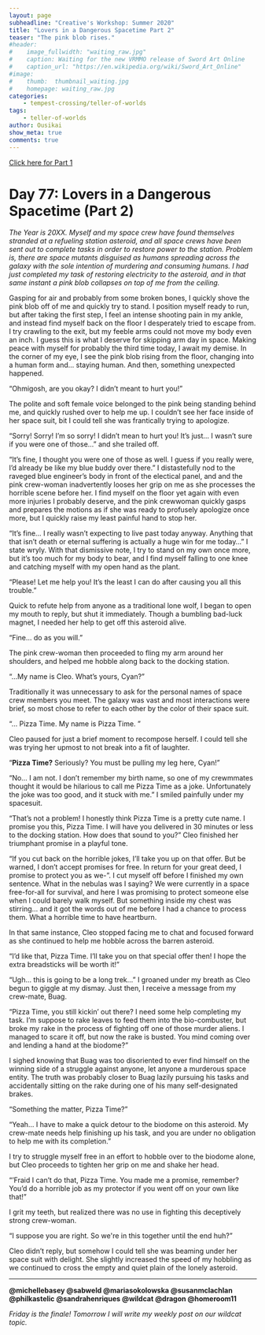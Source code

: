 ```yaml
---
layout: page
subheadline: "Creative's Workshop: Summer 2020"
title: "Lovers in a Dangerous Spacetime Part 2"
teaser: "The pink blob rises."
#header:
#    image_fullwidth: "waiting_raw.jpg"
#    caption: Waiting for the new VRMMO release of Sword Art Online
#    caption_url: "https://en.wikipedia.org/wiki/Sword_Art_Online"
#image:
#    thumb:  thumbnail_waiting.jpg
#    homepage: waiting_raw.jpg
categories:
    - tempest-crossing/teller-of-worlds
tags:
    - teller-of-worlds
author: Ousikai
show_meta: true
comments: true
---
```

[Click here for Part 1]({{site.baseurl}}/blog/teller-of-worlds/lovers-in-a-dangerous-spacetime-part-1)

# Day 77: Lovers in a Dangerous Spacetime (Part 2)
*The Year is 20XX. Myself and my space crew have found themselves stranded at a refueling station asteroid, and all space crews have been sent out to complete tasks in order to restore power to the station. Problem is, there are space mutants disguised as humans spreading across the galaxy with the sole intention of murdering and consuming humans. I had just completed my task of restoring electricity to the asteroid, and in that same instant a pink blob collapses on top of me from the ceiling.*

Gasping for air and probably from some broken bones, I quickly shove the pink blob off of me and quickly try to stand. I position myself ready to run, but after taking the first step, I feel an intense shooting pain in my ankle, and instead find myself back on the floor I desperately tried to escape from. I try crawling to the exit, but my feeble arms could not move my body even an inch. I guess this is what I deserve for skipping arm day in space. Making peace with myself for probably the third time today, I await my demise. In the corner of my eye, I see the pink blob rising from the floor, changing into a human form and… staying human. And then, something unexpected happened. 

“Ohmigosh, are you okay? I didn’t meant to hurt you!”

The polite and soft female voice belonged to the pink being standing behind me, and quickly rushed over to help me up. I couldn’t see her face inside of her space suit, bit I could tell she was frantically trying to apologize. 

“Sorry! Sorry! I’m so sorry! I didn’t mean to hurt you! It’s just… I wasn’t sure if you were one of those…” and she trailed off. 

“It’s fine, I thought you were one of those as well. I guess if you really were, I’d already be like my blue buddy over there.” I distastefully nod to the raveged blue engineer’s body in front of the electical panel, and and the pink crew-woman inadvertently looses her grip on me as she processes the horrible scene before her. I find myself on the floor yet again with even more injuries I probably deserve, and the pink crewwoman quickly gasps and prepares the motions as if she was ready to profusely apologize once more, but I quickly raise my least painful hand to stop her.

“It’s fine… I really wasn’t expecting to live past today anyway. Anything that that isn’t death or eternal suffering is actually a huge win for me today…” I state wryly. With that dismissive note, I try to stand on my own once more, but it’s too much for my body to bear, and I find myself falling to one knee and catching myself with my open hand as the plant. 

“Please! Let me help you! It’s the least I can do after causing you all this trouble.”

Quick to refute help from anyone as a traditional lone wolf, I began to open my mouth to reply, but shut it immediately. Though a bumbling bad-luck magnet, I needed her help to get off this asteroid alive.

“Fine… do as you will.”

The pink crew-woman then proceeded to fling my arm around her shoulders, and helped me hobble along back to the docking station. 

“…My name is Cleo. What’s yours, Cyan?”

Traditionally it was unnecessary to ask for the personal names of space crew members you meet. The galaxy was vast and most interactions were brief, so most chose to refer to each other by the color of their space suit. 

“… Pizza Time. My name is Pizza Time. ” 

Cleo paused for just a brief moment to recompose herself. I could tell she was trying her upmost to not break into a fit of laughter.

“**Pizza Time?** Seriously? You must be pulling my leg here, Cyan!”

“No… I am not. I don’t remember my birth name, so one of my crewmmates thought it would be hilarious to call me Pizza Time as a joke. Unfortunately the joke was too good, and it stuck with me.” I smiled painfully under my spacesuit.

“That’s not a problem! I honestly think Pizza Time is a pretty cute name. I promise you this, Pizza Time. I will have you delivered in 30 minutes or less  to the docking station. How does that sound to you?” Cleo finished her triumphant promise in a  playful tone. 

“If you cut back on the horrible jokes, I’ll take you up on that offer. But be warned, I don’t accept promises for free. In return for your great deed, I promise to protect you as we-”. I cut myself off before I finished my own sentence. What in the nebulas was I saying? We were currently in a space free-for-all for survival, and here I was promising to protect someone else when I could barely walk myself. But something inside my chest was stirring… and it got the words out of me before I had a chance to process them. What a horrible time to have heartburn.

In that same instance, Cleo stopped facing me to chat  and focused forward as she continued to help me hobble across the barren asteroid. 

“I’d like that, Pizza Time. I’ll take you on that special offer then! I hope the extra breadsticks will be worth it!”

“Ugh… this is going to be a long trek…” I groaned under my breath as Cleo begun to giggle at my dismay. Just then, I receive a message from my crew-mate, Buag.

“Pizza Time, you still kickin’ out there? I need some help completing my task. I’m suppose to rake leaves to feed them into the bio-combuster, but broke my rake in the process of fighting off one of those murder aliens. I managed to scare it off, but now the rake is busted. You mind coming over and lending a hand at the biodome?”

I sighed knowing that Buag was too disoriented to ever find himself on the winning side of a struggle against anyone, let anyone a murderous space entity. The truth was probably closer to Buag lazily pursuing his tasks and accidentally sitting on the rake during one of his many self-designated brakes.

“Something the matter, Pizza Time?”
	
“Yeah… I have to make a quick detour to the biodome on this asteroid. My crew-mate needs help finishing up his task, and you are under no obligation to help me with its completion.”

I try to struggle myself free in an effort to hobble over to the biodome alone, but Cleo proceeds to tighten her grip on me and shake her head.

“’Fraid I can’t do that, Pizza Time. You made me a promise, remember? You’d do a horrible job as my protector if you went off on your own like that!”

I grit my teeth, but realized there was no use in fighting this deceptively strong crew-woman.

“I suppose you are right. So we're in this together until the end huh?”

Cleo didn’t reply, but somehow I could tell she was beaming under her space suit with delight. She slightly increased the speed of my hobbling as we continued to cross the empty and quiet plain of the lonely asteroid. 

-----

**@michellebasey @sabweld @mariasokolowska @susanmclachlan @philkastelic @sandrahenriques @wildcat @dragon @homeroom11**

*Friday is the finale! Tomorrow I will write my weekly post on our wildcat topic.*